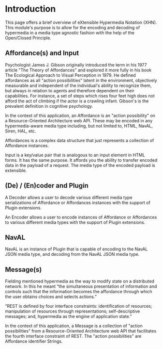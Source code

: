 # Introduction
This page offers a brief overview of eXtensible Hypermedia Notation (XHN). This module's purpose is to allow for the
encoding and decoding of hypermedia in a media type agnostic fashion with the help of the Open/Closed Principle.

## Affordance(s) and Input
Psychologist James J. Gibson originally introduced the term in his 1977 article "The Theory of Affordances" and explored
it more fully in his book The Ecological Approach to Visual Perception in 1979. He defined affordances as all "action
possibilities" latent in the environment, objectively measurable and independent of the individual's ability to
recognize them, but always in relation to agents and therefore dependent on their capabilities. For instance, a set of
steps which rises four feet high does not afford the act of climbing if the actor is a crawling infant. Gibson's is the
prevalent definition in cognitive psychology.

In the context of this application, an Affordance is an "action possibility" on a Resource-Oriented Architecture web
API. These may be encoded in any hypermedia-aware media type including, but not limited to, HTML, NavAL, Siren, HAL,
etc.

Affordances is a complex data structure that just represents a collection of Affordance instances.

Input is a key/value pair that is analogous to an input element in HTML forms. It has the same purpose. It affords you
the ability to transfer encoded data in the payload of a request. The media type of the encoded payload is extensible.

## (De) / (En)coder and Plugin
A Decoder allows a user to decode various different media type serializations of Affordance or Affordances instances
with the support of Plugin extensions.

An Encoder allows a user to encode instances of Affordance or Affordances to various different media types with the
support of Plugin extensions.

## NavAL
NavAL is an instance of Plugin that is capable of encoding to the NavAL JSON media type, and decoding from the NavAL
JSON media type.

## Message(s)
Fielding mentioned hypermedia as the way to modify state on a distributed network. In this he meant “the simultaneous
presentation of information and controls such that the information becomes the affordance through which the user
obtains choices and selects actions.”

“REST is defined by four interface constraints: identification of resources; manipulation of resources through
representations; self-descriptive messages; and, hypermedia as the engine of application state.”

In the context of this application, a Message is a collection of "action possibilities" from a Resource-Oriented
Architecture web API that facilitates the fourth interface constraint of REST. The "action possibilities" are Affordance
identifier Strings.
